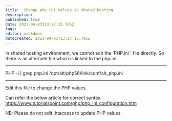 ```yaml
---
title:  Change php.ini values in shared hosting
description: 
published: true
date: 2021-04-03T13:27:15.785Z
tags: 
editor: markdown
dateCreated: 2021-04-03T13:27:15.785Z
---
```


In shared hosting environment, we cannot edit the 'PHP.ini ' file directly. So there is an alternate file which is linked to the php.ini .

----------------------

PHP -i | grep php.ini
/opt/alt/php56/link/conf/alt_php.ini

----------------------

Edit this file to change the PHP values.

Can refer the below article for correct syntax.
https://www.tutorialspoint.com/php/php_ini_configuration.htm

NB: Please do not edit .htaccess to update PHP values. 